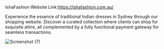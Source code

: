 
IshaFashion Website Link:https://ishafashion.com.au/

Experience the essence of traditional Indian dresses in Sydney through our shopping website. Discover a curated collection where clients can shop for exquisite attire, all complemented by a fully functional payment gateway for seamless transactions.

![Screenshot (7)](https://github.com/adeshpunde/Wordpress-Project/assets/81632995/5fca2336-587c-4f21-960e-f45afa93ecd7)
